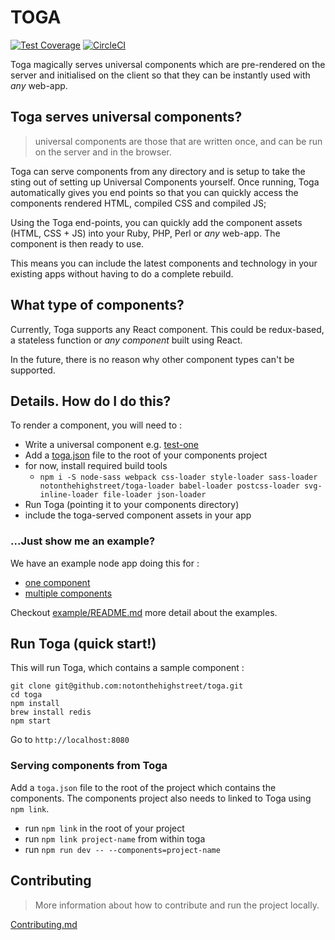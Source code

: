 # TOGA

[![Test Coverage](https://codeclimate.com/repos/56d6f79a4304122460007970/badges/70c559a8e7dbfc647eb1/coverage.svg)](https://codeclimate.com/repos/56d6f79a4304122460007970/coverage)
[![CircleCI](https://circleci.com/gh/notonthehighstreet/toga/tree/master.svg?style=svg&circle-token=fad4a71fbda4e23fb196f5e4c63384bf7db66b6c)](https://circleci.com/gh/notonthehighstreet/toga/tree/master)

Toga magically serves universal components which are pre-rendered on the server and initialised on the client so that they can be instantly used with *any* web-app.

## Toga serves universal components?

> universal components are those that are written once, and can be run on the server and in the browser.

Toga can serve components from any directory and is setup to take the sting out of setting up Universal Components yourself.
Once running, Toga automatically gives you end points so that you can quickly access the components rendered HTML, compiled CSS and compiled JS;

Using the Toga end-points, you can quickly add the component assets (HTML, CSS + JS) into your Ruby, PHP, Perl or *any* web-app.
The component is then ready to use.

This means you can include the latest components and technology in your existing apps without having to do a complete rebuild.

## What type of components?

Currently, Toga supports any React component.
This could be redux-based, a stateless function or *any component* built using React.

In the future, there is no reason why other component types can't be supported.

## Details. How do I do this?

To render a component, you will need to :

  * Write a universal component e.g. [test-one](/tests/e2e/components/test-one/index.js)
  * Add a [toga.json](/toga.json.md) file to the root of your components project
  * for now, install required build tools
    * `npm i -S node-sass webpack css-loader style-loader sass-loader notonthehighstreet/toga-loader babel-loader postcss-loader svg-inline-loader file-loader json-loader `
  * Run Toga (pointing it to your components directory)
  * include the toga-served component assets in your app

### ...Just show me an example?

We have an example node app doing this for :

 * [one component](/example/routes/one-component.js)
 * [multiple components](/example/routes/multiple-components.js)

Checkout [example/README.md](/example/README.md) more detail about the examples.

## Run Toga (quick start!)

This will run Toga, which contains a sample component :

```
git clone git@github.com:notonthehighstreet/toga.git
cd toga
npm install
brew install redis
npm start
```
Go to `http://localhost:8080`

### Serving components from Toga

Add a `toga.json` file to the root of the project which contains the components.
The components project also needs to linked to Toga using `npm link`.

  * run `npm link` in the root of your project
  * run `npm link project-name` from within toga
  * run `npm run dev -- --components=project-name`

## Contributing

 > More information about how to contribute and run the project locally.

[Contributing.md](CONTRIBUTING.md)
